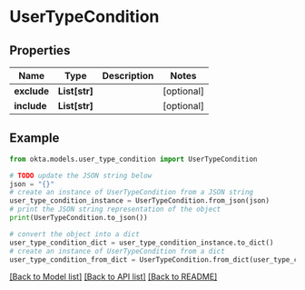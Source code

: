 # UserTypeCondition


## Properties

Name | Type | Description | Notes
------------ | ------------- | ------------- | -------------
**exclude** | **List[str]** |  | [optional] 
**include** | **List[str]** |  | [optional] 

## Example

```python
from okta.models.user_type_condition import UserTypeCondition

# TODO update the JSON string below
json = "{}"
# create an instance of UserTypeCondition from a JSON string
user_type_condition_instance = UserTypeCondition.from_json(json)
# print the JSON string representation of the object
print(UserTypeCondition.to_json())

# convert the object into a dict
user_type_condition_dict = user_type_condition_instance.to_dict()
# create an instance of UserTypeCondition from a dict
user_type_condition_from_dict = UserTypeCondition.from_dict(user_type_condition_dict)
```
[[Back to Model list]](../README.md#documentation-for-models) [[Back to API list]](../README.md#documentation-for-api-endpoints) [[Back to README]](../README.md)


